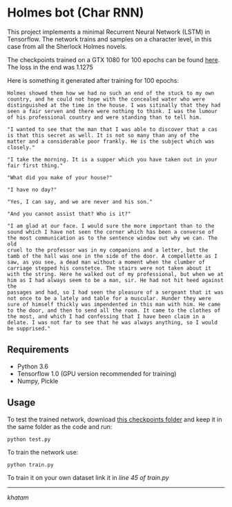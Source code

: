 # Holmes bot (Char RNN)

This project implements a minimal Recurrent Neural Network (LSTM) in Tensorflow. The network trains and samples on a character level, in this case from all the Sherlock Holmes novels.

The checkpoints trained on a GTX 1080 for 100 epochs can be found [here](https://drive.google.com/file/d/0B24n6xHwJ0h0MXR3MXRRQUd2N3M/view?usp=sharing). The loss in the end was 1.1275

Here is something it generated after training for 100 epochs:
```
Holmes showed them how we had no such an end of the stuck to my own
country, and he could not hope with the concealed water who were
distinguished at the time in the house. I was sitinally that they had
seen a fair serven and there were nothing to think. I was the lumour
of his professional country and were standing than to tell him.

"I wanted to see that the man that I was able to discover that a cas
is that this secret as well. It is not so many than any of the
matter and a considerable poor frankly. He is the subject which was
closely."

"I take the morning. It is a supper which you have taken out in your
fair first thing."

"What did you make of your house?"

"I have no day?"

"Yes, I can say, and we are never and his son."

"And you cannot assist that? Who is it?"

"I am glad at our face. I would sure the more important than to the
sound which I have not seen the corner which has been a converse of
the most communication as to the sentence window out why we can. The old
cruel to the professor was in my companions and a letter, but the
tamb of the hall was one in the side of the door. A compellette as I
saw, as you see, a dead man without a moment when the clumber of
carriage stepped his constetce. The stairs were not taken about it
with the string. Here he walked out of my professional, but when we at
him as I had always seem to be a man, sir. He had not hit heed against the
passages and had, so I had seen the pleasure of a sergeant that it was
not once to be a lately and table for a muscular. Hunder they were
sure of himself thickly was impendented in this man with him. He came
to the door, and then to send all the room. It came to the clothes of
the most, and which I had confessing that I have been claim in a
delate. I was not far to see that he was always anything, so I would
be supprised."
```

## Requirements

* Python 3.6
* Tensorflow 1.0 (GPU version recommended for training)
* Numpy, Pickle

## Usage

To test the trained network, download [this checkpoints folder](https://drive.google.com/file/d/0B24n6xHwJ0h0MXR3MXRRQUd2N3M/view?usp=sharing) and keep it in the same folder as the code and run:
```
python test.py
```

To train the network use:
```
python train.py
```

To train it on your own dataset link it in *line 45 of train.py*

---
*khatam*
